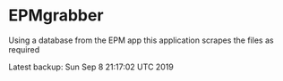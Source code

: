 # EPMgrabber
Using a database from the EPM app this application scrapes the files as required


Latest backup: Sun Sep 8 21:17:02 UTC 2019
